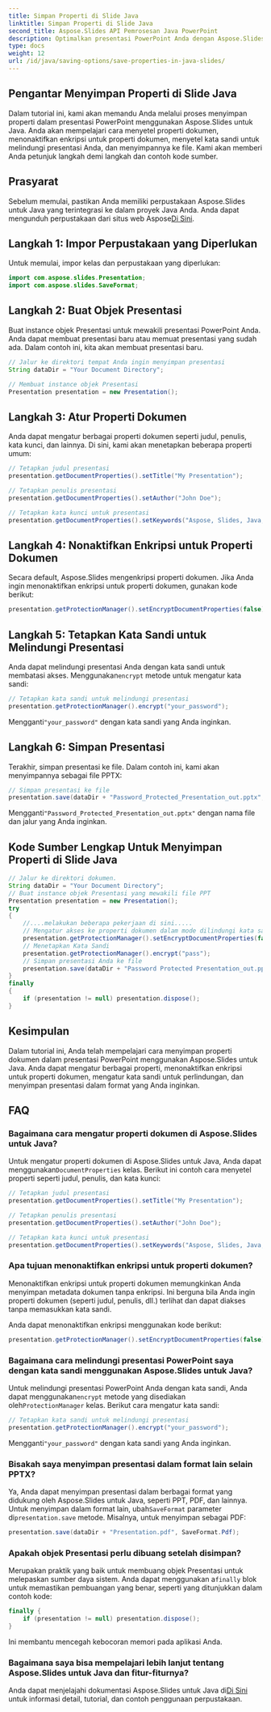 ```yaml
---
title: Simpan Properti di Slide Java
linktitle: Simpan Properti di Slide Java
second_title: Aspose.Slides API Pemrosesan Java PowerPoint
description: Optimalkan presentasi PowerPoint Anda dengan Aspose.Slides untuk Java. Pelajari cara mengatur properti, menonaktifkan enkripsi, menambahkan perlindungan kata sandi, dan menyimpan dengan mudah.
type: docs
weight: 12
url: /id/java/saving-options/save-properties-in-java-slides/
---
```


## Pengantar Menyimpan Properti di Slide Java

Dalam tutorial ini, kami akan memandu Anda melalui proses menyimpan properti dalam presentasi PowerPoint menggunakan Aspose.Slides untuk Java. Anda akan mempelajari cara menyetel properti dokumen, menonaktifkan enkripsi untuk properti dokumen, menyetel kata sandi untuk melindungi presentasi Anda, dan menyimpannya ke file. Kami akan memberi Anda petunjuk langkah demi langkah dan contoh kode sumber.

## Prasyarat

 Sebelum memulai, pastikan Anda memiliki perpustakaan Aspose.Slides untuk Java yang terintegrasi ke dalam proyek Java Anda. Anda dapat mengunduh perpustakaan dari situs web Aspose[Di Sini](https://downloads.aspose.com/slides/java).

## Langkah 1: Impor Perpustakaan yang Diperlukan

Untuk memulai, impor kelas dan perpustakaan yang diperlukan:

```java
import com.aspose.slides.Presentation;
import com.aspose.slides.SaveFormat;
```

## Langkah 2: Buat Objek Presentasi

Buat instance objek Presentasi untuk mewakili presentasi PowerPoint Anda. Anda dapat membuat presentasi baru atau memuat presentasi yang sudah ada. Dalam contoh ini, kita akan membuat presentasi baru.

```java
// Jalur ke direktori tempat Anda ingin menyimpan presentasi
String dataDir = "Your Document Directory";

// Membuat instance objek Presentasi
Presentation presentation = new Presentation();
```

## Langkah 3: Atur Properti Dokumen

Anda dapat mengatur berbagai properti dokumen seperti judul, penulis, kata kunci, dan lainnya. Di sini, kami akan menetapkan beberapa properti umum:

```java
// Tetapkan judul presentasi
presentation.getDocumentProperties().setTitle("My Presentation");

// Tetapkan penulis presentasi
presentation.getDocumentProperties().setAuthor("John Doe");

// Tetapkan kata kunci untuk presentasi
presentation.getDocumentProperties().setKeywords("Aspose, Slides, Java, Tutorial");
```

## Langkah 4: Nonaktifkan Enkripsi untuk Properti Dokumen

Secara default, Aspose.Slides mengenkripsi properti dokumen. Jika Anda ingin menonaktifkan enkripsi untuk properti dokumen, gunakan kode berikut:

```java
presentation.getProtectionManager().setEncryptDocumentProperties(false);
```

## Langkah 5: Tetapkan Kata Sandi untuk Melindungi Presentasi

 Anda dapat melindungi presentasi Anda dengan kata sandi untuk membatasi akses. Menggunakan`encrypt` metode untuk mengatur kata sandi:

```java
// Tetapkan kata sandi untuk melindungi presentasi
presentation.getProtectionManager().encrypt("your_password");
```

 Mengganti`"your_password"` dengan kata sandi yang Anda inginkan.

## Langkah 6: Simpan Presentasi

Terakhir, simpan presentasi ke file. Dalam contoh ini, kami akan menyimpannya sebagai file PPTX:

```java
// Simpan presentasi ke file
presentation.save(dataDir + "Password_Protected_Presentation_out.pptx", SaveFormat.Pptx);
```

 Mengganti`"Password_Protected_Presentation_out.pptx"` dengan nama file dan jalur yang Anda inginkan.

## Kode Sumber Lengkap Untuk Menyimpan Properti di Slide Java

```java
// Jalur ke direktori dokumen.
String dataDir = "Your Document Directory";
// Buat instance objek Presentasi yang mewakili file PPT
Presentation presentation = new Presentation();
try
{
	//....melakukan beberapa pekerjaan di sini.....
	// Mengatur akses ke properti dokumen dalam mode dilindungi kata sandi
	presentation.getProtectionManager().setEncryptDocumentProperties(false);
	// Menetapkan Kata Sandi
	presentation.getProtectionManager().encrypt("pass");
	// Simpan presentasi Anda ke file
	presentation.save(dataDir + "Password Protected Presentation_out.pptx", SaveFormat.Pptx);
}
finally
{
	if (presentation != null) presentation.dispose();
}
```

## Kesimpulan

Dalam tutorial ini, Anda telah mempelajari cara menyimpan properti dokumen dalam presentasi PowerPoint menggunakan Aspose.Slides untuk Java. Anda dapat mengatur berbagai properti, menonaktifkan enkripsi untuk properti dokumen, mengatur kata sandi untuk perlindungan, dan menyimpan presentasi dalam format yang Anda inginkan.

## FAQ

### Bagaimana cara mengatur properti dokumen di Aspose.Slides untuk Java?

 Untuk mengatur properti dokumen di Aspose.Slides untuk Java, Anda dapat menggunakan`DocumentProperties` kelas. Berikut ini contoh cara menyetel properti seperti judul, penulis, dan kata kunci:

```java
// Tetapkan judul presentasi
presentation.getDocumentProperties().setTitle("My Presentation");

// Tetapkan penulis presentasi
presentation.getDocumentProperties().setAuthor("John Doe");

// Tetapkan kata kunci untuk presentasi
presentation.getDocumentProperties().setKeywords("Aspose, Slides, Java, Tutorial");
```

### Apa tujuan menonaktifkan enkripsi untuk properti dokumen?

Menonaktifkan enkripsi untuk properti dokumen memungkinkan Anda menyimpan metadata dokumen tanpa enkripsi. Ini berguna bila Anda ingin properti dokumen (seperti judul, penulis, dll.) terlihat dan dapat diakses tanpa memasukkan kata sandi.

Anda dapat menonaktifkan enkripsi menggunakan kode berikut:

```java
presentation.getProtectionManager().setEncryptDocumentProperties(false);
```

### Bagaimana cara melindungi presentasi PowerPoint saya dengan kata sandi menggunakan Aspose.Slides untuk Java?

Untuk melindungi presentasi PowerPoint Anda dengan kata sandi, Anda dapat menggunakan`encrypt` metode yang disediakan oleh`ProtectionManager` kelas. Berikut cara mengatur kata sandi:

```java
// Tetapkan kata sandi untuk melindungi presentasi
presentation.getProtectionManager().encrypt("your_password");
```

 Mengganti`"your_password"` dengan kata sandi yang Anda inginkan.

### Bisakah saya menyimpan presentasi dalam format lain selain PPTX?

 Ya, Anda dapat menyimpan presentasi dalam berbagai format yang didukung oleh Aspose.Slides untuk Java, seperti PPT, PDF, dan lainnya. Untuk menyimpan dalam format lain, ubah`SaveFormat` parameter di`presentation.save` metode. Misalnya, untuk menyimpan sebagai PDF:

```java
presentation.save(dataDir + "Presentation.pdf", SaveFormat.Pdf);
```

### Apakah objek Presentasi perlu dibuang setelah disimpan?

 Merupakan praktik yang baik untuk membuang objek Presentasi untuk melepaskan sumber daya sistem. Anda dapat menggunakan a`finally` blok untuk memastikan pembuangan yang benar, seperti yang ditunjukkan dalam contoh kode:

```java
finally {
    if (presentation != null) presentation.dispose();
}
```

Ini membantu mencegah kebocoran memori pada aplikasi Anda.

### Bagaimana saya bisa mempelajari lebih lanjut tentang Aspose.Slides untuk Java dan fitur-fiturnya?

 Anda dapat menjelajahi dokumentasi Aspose.Slides untuk Java di[Di Sini](https://docs.aspose.com/slides/java/) untuk informasi detail, tutorial, dan contoh penggunaan perpustakaan.